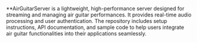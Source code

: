 **AirGuitarServer is a lightweight, high-performance server designed for streaming and managing air guitar performances. It provides real-time audio processing and user authentication. The repository includes setup instructions, API documentation, and sample code to help users integrate air guitar functionalities into their applications seamlessly.
